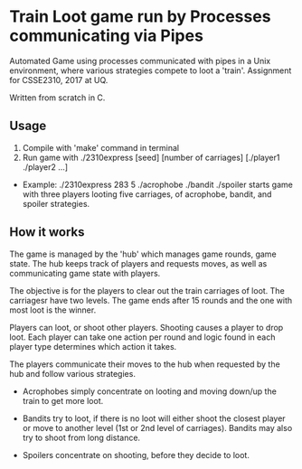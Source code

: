 # Train Loot game run by Processes communicating via Pipes
Automated Game using processes communicated with pipes in a Unix environment, where various strategies compete to loot a 'train'. Assignment for CSSE2310, 2017 at UQ.

Written from scratch in C.

## Usage
1. Compile with 'make' command in terminal
2. Run game with ./2310express [seed] [number of carriages] [./player1 ./player2 ...]
* Example: ./2310express 283 5 ./acrophobe ./bandit ./spoiler starts game with three players looting five carriages, of acrophobe, bandit, and spoiler strategies.

## How it works
The game is managed by the 'hub' which manages game rounds, game state. The hub keeps track of players and requests moves, as well as communicating game state with players.

The objective is for the players to clear out the train carriages of loot. The carriagesr have two levels. The game ends after 15 rounds and the one with most loot is the winner.

Players can loot, or shoot other players. Shooting causes a player to drop loot. Each player can take one action per round and logic found in each player type determines which action it takes.

The players communicate their moves to the hub when requested by the hub and follow various strategies.

* Acrophobes simply concentrate on looting and moving down/up the train to get more loot.

* Bandits try to loot, if there is no loot will either shoot the closest player or move to another level (1st or 2nd level of carriages). Bandits may also try to shoot from long distance.

* Spoilers concentrate on shooting, before they decide to loot.

